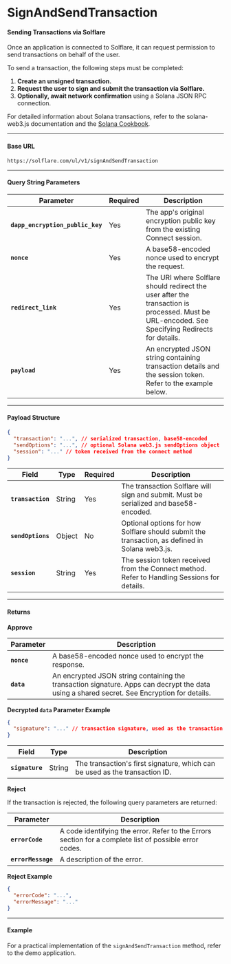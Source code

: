 # SignAndSendTransaction

#### **Sending Transactions via Solflare**

Once an application is connected to Solflare, it can request permission to send transactions on behalf of the user.

To send a transaction, the following steps must be completed:

1. **Create an unsigned transaction.**
2. **Request the user to sign and submit the transaction via Solflare.**
3. **Optionally, await network confirmation** using a Solana JSON RPC connection.

For detailed information about Solana transactions, refer to the solana-web3.js documentation and the [Solana Cookbook](https://solanacookbook.com/).

***

#### **Base URL**

```plaintext
https://solflare.com/ul/v1/signAndSendTransaction  
```

***

#### **Query String Parameters**

| **Parameter**                    | **Required** | **Description**                                                                                                                                |
| -------------------------------- | ------------ | ---------------------------------------------------------------------------------------------------------------------------------------------- |
| **`dapp_encryption_public_key`** | Yes          | The app's original encryption public key from the existing Connect session.                                                                    |
| **`nonce`**                      | Yes          | A base58-encoded nonce used to encrypt the request.                                                                                            |
| **`redirect_link`**              | Yes          | The URI where Solflare should redirect the user after the transaction is processed. Must be URL-encoded. See Specifying Redirects for details. |
| **`payload`**                    | Yes          | An encrypted JSON string containing transaction details and the session token. Refer to the example below.                                     |

***

#### **Payload Structure**

```json
{
  "transaction": "...", // serialized transaction, base58-encoded
  "sendOptions": "...", // optional Solana web3.js sendOptions object
  "session": "..." // token received from the connect method
}
```

| **Field**         | **Type** | **Required** | **Description**                                                                                |
| ----------------- | -------- | ------------ | ---------------------------------------------------------------------------------------------- |
| **`transaction`** | String   | Yes          | The transaction Solflare will sign and submit. Must be serialized and base58-encoded.          |
| **`sendOptions`** | Object   | No           | Optional options for how Solflare should submit the transaction, as defined in Solana web3.js. |
| **`session`**     | String   | Yes          | The session token received from the Connect method. Refer to Handling Sessions for details.    |

***

#### **Returns**

**Approve**

| **Parameter** | **Description**                                                                                                                             |
| ------------- | ------------------------------------------------------------------------------------------------------------------------------------------- |
| **`nonce`**   | A base58-encoded nonce used to encrypt the response.                                                                                        |
| **`data`**    | An encrypted JSON string containing the transaction signature. Apps can decrypt the data using a shared secret. See Encryption for details. |

**Decrypted `data` Parameter Example**

```json
{  
  "signature": "..." // transaction signature, used as the transaction ID
}
```

| **Field**       | **Type** | **Description**                                                             |
| --------------- | -------- | --------------------------------------------------------------------------- |
| **`signature`** | String   | The transaction's first signature, which can be used as the transaction ID. |

**Reject**

If the transaction is rejected, the following query parameters are returned:

| **Parameter**      | **Description**                                                                                        |
| ------------------ | ------------------------------------------------------------------------------------------------------ |
| **`errorCode`**    | A code identifying the error. Refer to the Errors section for a complete list of possible error codes. |
| **`errorMessage`** | A description of the error.                                                                            |

**Reject Example**

```json
{
  "errorCode": "...",
  "errorMessage": "..."
}
```

***

#### **Example**

For a practical implementation of the `signAndSendTransaction` method, refer to the demo application.
